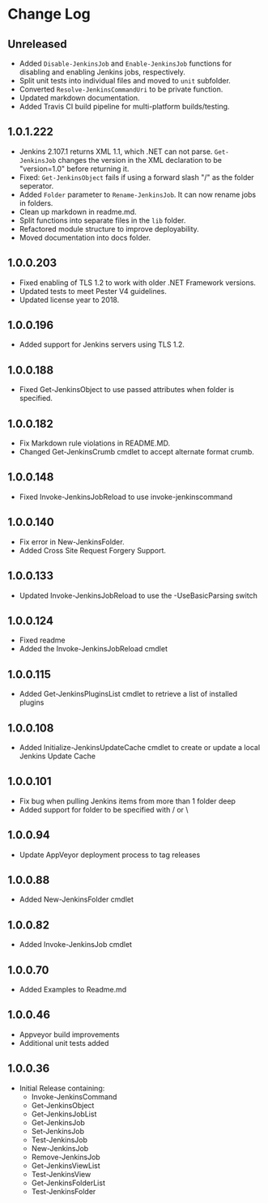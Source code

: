 # Change Log

## Unreleased

- Added `Disable-JenkinsJob` and `Enable-JenkinsJob` functions for disabling
  and enabling Jenkins jobs, respectively.
- Split unit tests into individual files and moved to `unit` subfolder.
- Converted `Resolve-JenkinsCommandUri` to be private function.
- Updated markdown documentation.
- Added Travis CI build pipeline for multi-platform builds/testing.

## 1.0.1.222

- Jenkins 2.107.1 returns XML 1.1, which .NET can not parse. `Get-JenkinsJob`
  changes the version in the XML declaration to be "version=1.0" before
  returning it.
- Fixed: `Get-JenkinsObject` fails if using a forward slash "/" as the
  folder seperator.
- Added `Folder` parameter to `Rename-JenkinsJob`. It can now rename jobs
  in folders.
- Clean up markdown in readme.md.
- Split functions into separate files in the `lib` folder.
- Refactored module structure to improve deployability.
- Moved documentation into docs folder.

## 1.0.0.203

- Fixed enabling of TLS 1.2 to work with older .NET Framework versions.
- Updated tests to meet Pester V4 guidelines.
- Updated license year to 2018.

## 1.0.0.196

- Added support for Jenkins servers using TLS 1.2.

## 1.0.0.188

- Fixed Get-JenkinsObject to use passed attributes when folder is specified.

## 1.0.0.182

- Fix Markdown rule violations in README.MD.
- Changed Get-JenkinsCrumb cmdlet to accept alternate format crumb.

## 1.0.0.148

- Fixed Invoke-JenkinsJobReload to use invoke-jenkinscommand

## 1.0.0.140

- Fix error in New-JenkinsFolder.
- Added Cross Site Request Forgery Support.

## 1.0.0.133

- Updated Invoke-JenkinsJobReload to use the -UseBasicParsing switch

## 1.0.0.124

- Fixed readme
- Added the Invoke-JenkinsJobReload cmdlet

## 1.0.0.115

- Added Get-JenkinsPluginsList cmdlet to retrieve a list of installed plugins

## 1.0.0.108

- Added Initialize-JenkinsUpdateCache cmdlet to create or update a local Jenkins
  Update Cache

## 1.0.0.101

- Fix bug when pulling Jenkins items from more than 1 folder deep
- Added support for folder to be specified with / or \

## 1.0.0.94

- Update AppVeyor deployment process to tag releases

## 1.0.0.88

- Added New-JenkinsFolder cmdlet

## 1.0.0.82

- Added Invoke-JenkinsJob cmdlet

## 1.0.0.70

- Added Examples to Readme.md

## 1.0.0.46

- Appveyor build improvements
- Additional unit tests added

## 1.0.0.36

- Initial Release containing:
  - Invoke-JenkinsCommand
  - Get-JenkinsObject
  - Get-JenkinsJobList
  - Get-JenkinsJob
  - Set-JenkinsJob
  - Test-JenkinsJob
  - New-JenkinsJob
  - Remove-JenkinsJob
  - Get-JenkinsViewList
  - Test-JenkinsView
  - Get-JenkinsFolderList
  - Test-JenkinsFolder
